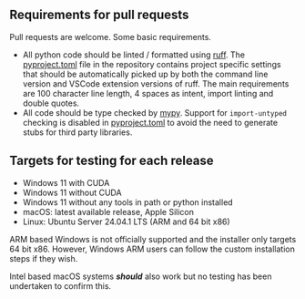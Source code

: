 <!-- Copyright: © 2024 Jonathan Fox
License: GNU AGPL, version 3 or later; http://www.gnu.org/licenses/agpl.html
Full source code: https://github.com/jonathanfox5/gogadget -->

## Requirements for pull requests

Pull requests are welcome. Some basic requirements.

- All python code should be linted / formatted using [ruff](https://docs.astral.sh/ruff/). The [pyproject.toml](https://github.com/jonathanfox5/gogadget/blob/main/pyproject.toml) file in the repository contains project specific settings that should be automatically picked up by both the command line version and VSCode extension versions of ruff. The main requirements are 100 character line length, 4 spaces as intent, import linting and double quotes.
- All code should be type checked by [mypy](https://www.mypy-lang.org). Support for `import-untyped` checking is disabled in [pyproject.toml](https://github.com/jonathanfox5/gogadget/blob/main/pyproject.toml) to avoid the need to generate stubs for third party libraries.

## Targets for testing for each release

- Windows 11 with CUDA
- Windows 11 without CUDA
- Windows 11 without any tools in path or python installed
- macOS: latest available release, Apple Silicon
- Linux: Ubuntu Server 24.04.1 LTS (ARM and 64 bit x86)

ARM based Windows is not officially supported and the installer only targets 64 bit x86. However, Windows ARM users can follow the custom installation steps if they wish.

Intel based macOS systems _**should**_ also work but no testing has been undertaken to confirm this.
